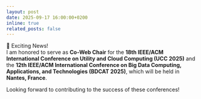 ```yaml
---
layout: post
date: 2025-09-17 16:00:00+0200
inline: true
related_posts: false
---
```


📰 Exciting News!  
I am honored to serve as **Co-Web Chair** for the **18th IEEE/ACM International Conference on Utility and Cloud Computing (UCC 2025)** and the **12th IEEE/ACM International Conference on Big Data Computing, Applications, and Technologies (BDCAT 2025)**, which will be held in **Nantes, France**.  

Looking forward to contributing to the success of these conferences!
